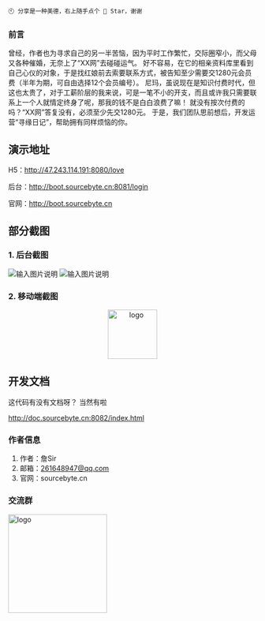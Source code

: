 ```
🕙 分享是一种美德，右上随手点个 🌟 Star，谢谢 
```

### 前言
曾经，作者也为寻求自己的另一半苦恼，因为平时工作繁忙，交际圈窄小，而父母又各种催婚，无奈上了“XX网”去碰碰运气。
好不容易，在它的相亲资料库里看到自己心仪的对象，于是找红娘前去索要联系方式，被告知至少需要交1280元会员费（半年为期，可自由选择12个会员编号）。
尼玛，虽说现在是知识付费时代，但这也太贵了，对于工薪阶层的我来说，可是一笔不小的开支，而且或许我只需要联系上一个人就情定终身了呢，那我的钱不是白白浪费了嘛！
就没有按次付费的吗？“XX网”答复没有，必须至少先交1280元。
于是，我们团队思前想后，开发运营“寻缘日记”，帮助拥有同样烦恼的你。 

## 演示地址

H5：<http://47.243.114.191:8080/love>

后台：<http://boot.sourcebyte.cn:8081/login>  

官网：<http://boot.sourcebyte.cn>  

## 部分截图

### 1. 后台截图
![输入图片说明](https://gitee.com/open-source-byte/source-mall/raw/master/doc/5.png)
![输入图片说明](https://gitee.com/open-source-byte/source-mall/raw/master/doc/6.png)

### 2. 移动端截图
<p align="center">
<img alt="logo" src="https://gitee.com/open-source-byte/source-love/raw/master/doc/image/0.jpg" style="width:100px;">
</p>


## 开发文档
这代码有没有文档呀？ 当然有啦

http://doc.sourcebyte.cn:8082/index.html

### 作者信息

1.  作者：詹Sir
2.  邮箱：261648947@qq.com
3.  官网：sourcebyte.cn

### 交流群
<p align="left">
<img alt="logo" src="https://img-blog.csdnimg.cn/df9928e2ebe6497f94fb7fe1a207ced7.jpg" width="200">
</p>